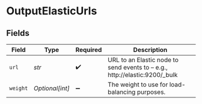 # OutputElasticUrls


## Fields

| Field                                                                      | Type                                                                       | Required                                                                   | Description                                                                |
| -------------------------------------------------------------------------- | -------------------------------------------------------------------------- | -------------------------------------------------------------------------- | -------------------------------------------------------------------------- |
| `url`                                                                      | *str*                                                                      | :heavy_check_mark:                                                         | URL to an Elastic node to send events to – e.g., http://elastic:9200/_bulk |
| `weight`                                                                   | *Optional[int]*                                                            | :heavy_minus_sign:                                                         | The weight to use for load-balancing purposes.                             |
